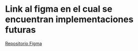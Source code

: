 # Link al figma en el cual se encuentran implementaciones futuras

[Repositorio Figma](https://www.figma.com/proto/dI1t3R6hrnY7oNtZPEB5QG/Ciervos-Pampas?page-id=0%3A1&node-id=4%3A6&viewport=458%2C1543%2C0.9&scaling=min-zoom&starting-point-node-id=4%3A6)
